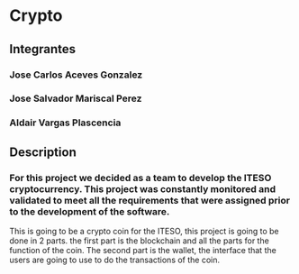 # Crypto
## Integrantes
### Jose Carlos Aceves Gonzalez
### Jose Salvador Mariscal Perez
### Aldair Vargas Plascencia
## Description
### For this project we decided as a team to develop the ITESO cryptocurrency. This project was constantly monitored and validated to meet all the requirements that were assigned prior to the development of the software.
This is going to be a crypto coin for the ITESO, this project is going to be done in 2 parts. the first part is the blockchain and all the parts for the function of the coin. The second part is the wallet, the interface that the users are going to use to do the transactions of the coin.
